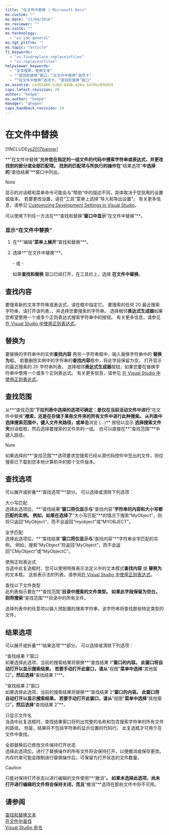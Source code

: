 ```yaml
---
title: "在文件中替换 | Microsoft Docs"
ms.custom: ""
ms.date: "11/04/2016"
ms.reviewer: ""
ms.suite: ""
ms.technology: 
  - "vs-ide-general"
ms.tgt_pltfrm: ""
ms.topic: "article"
f1_keywords: 
  - "vs.findreplace.replaceinfiles"
  - "vs.replaceinfiles"
helpviewer_keywords: 
  - "文本搜索，替换文本"
  - "“查找和替换”窗口，“在文件中替换”选项卡"
  - "“在文件中替换”选项卡，“查找和替换”窗口"
ms.assetid: ca361466-53bd-44db-a28a-3a74bc03b028
caps.latest.revision: 29
author: "kempb"
ms.author: "kempb"
manager: "ghogen"
caps.handback.revision: 29
---
```

# 在文件中替换
[!INCLUDE[vs2017banner](../code-quality/includes/vs2017banner.md)]

**“在文件中替换”**允许您在指定的一组文件的代码中搜索字符串或表达式，并更改找到的部分或全部匹配项。  找到的匹配项与所执行的操作在**“结果选项”**中选择的**“查找结果”**窗口中列出。  
  
> [!NOTE]
>  显示的对话框和菜单命令可能会与“帮助”中的描述不同，具体取决于您现用的设置或版本。  若要更改设置，请在“工具”菜单上选择“导入和导出设置”。  有关更多信息，请参见 [Customizing Development Settings in Visual Studio](http://msdn.microsoft.com/zh-cn/22c4debb-4e31-47a8-8f19-16f328d7dcd3)。  
  
 可以使用下列任一方法在**“查找和替换”**窗口中显示**“在文件中替换”**。  
  
### 显示“在文件中替换”  
  
1.  在**“编辑”**菜单上展开**“查找和替换”**。  
  
2.  选择**“在文件中替换”**。  
  
     \- 或 \-  
  
     如果**查找和替换** 窗口已经打开，在工具栏上，选择 **在文件中替换**。  
  
## 查找内容  
 要搜索新的文本字符串或表达式，请在框中指定它。  要搜索的任何 20 最近搜索字符串，请打开该列表，，并选择您要搜索的字符串。  选择相邻**表达式生成器**如果您希望使用一个或多个正则表达式搜索字符串中的按钮。  有关更多信息，请参见 [在 Visual Studio 中使用正则表达式](../ide/using-regular-expressions-in-visual-studio.md)。  
  
## 替换为  
 要替换的字符串中的实例**查找内容** 用另一字符串框中，输入替换字符串中的 **替换为**框。  若要删除实例中的字符串的**查找内容**框中，将此字段保留为空。  打开显示的最近搜索的 20 字符串列表。  选择相邻**表达式生成器**按钮，如果您要在替换字符串中使用一个或多个正则表达式。  有关更多信息，请参见 [在 Visual Studio 中使用正则表达式](../ide/using-regular-expressions-in-visual-studio.md)。  
  
## 查找范围  
 从**“查找范围”**下拉列表中选择的选项可确定：是仅在当前活动文件中进行**“在文件中替换”**搜索，还是在存储于某些文件夹的所有文件中进行此种搜索。  从列表中选择搜索范围中，键入文件夹路径，或单击**浏览 \(...\)** 按钮以显示 **选择搜索文件夹**对话框框，然后选择要搜索的文件夹的一组。  也可以直接在**“查找范围”**中键入路径。  
  
> [!NOTE]
>  如果选择的**“查找范围”**选项要求您搜索已经从源代码控件中签出的文件，则仅搜索已下载到您本地计算机中的那个文件版本。  
  
## 查找选项  
 可以展开或折叠**“查找选项”**部分。  可以选择或清除下列选项：  
  
 大小写匹配  
 选择此选项后，**“查找结果”**窗口将仅显示与**“查找内容”**字符串的内容和大小写都匹配的实例。  例如，如果在选择了**“大小写匹配”**的情况下搜索“MyObject”，则将只返回“MyObject”，而不会返回“myobject”或“MYOBJECT”。  
  
 全字匹配  
 选择此选项后，**“查找结果”**窗口将仅显示与**“查找内容”**字符串全字匹配的实例。  例如，搜索“MyObject”将返回“MyObject”，而不会返回“CMyObject”或“MyObjectC”。  
  
 使用正则表达式  
 当选中此复选框时，您可以使用特殊表示法定义中的文本模式**查找内容** 或 **替换为**的文本框。  这些表示法的列表，请参阅[在 Visual Studio 中使用正则表达式](../ide/using-regular-expressions-in-visual-studio.md)。  
  
 查找以下文件类型  
 此列表指示要在**“查找范围”**目录中搜索的文件类型。  如果此字段保留为空白，则将搜索**“查找范围”**目录中的所有文件。  
  
 选择列表中的任意项以输入预配置的搜索字符串，该字符串将查找那些特定类型的文件。  
  
## 结果选项  
 可以展开或折叠**“结果选项”**部分。  可以选择或清除下列选项：  
  
 “查找结果 1”窗口  
 如果选择此选项，当前的搜索结果将替换**“查找结果 1”**窗口的内容。  此窗口将自动打开以显示搜索结果。  若要手动打开此窗口，请从**“视图”**菜单中选择**“其他窗口”**，然后选择**“查找结果 1”**。  
  
 “查找结果 2”窗口  
 如果选择此选项，当前的搜索结果将替换**“查找结果 2”**窗口的内容。  此窗口将自动打开以显示搜索结果。  若要手动打开此窗口，请从**“视图”**菜单中选择**“其他窗口”**，然后选择**“查找结果 2”**。  
  
 只显示文件名  
 当选中此复选框时，查找结果窗口将列出完整的名称和包含搜索字符串的所有文件的路径。  但是，结果将不包括字符串的显示位置的代码行。  此复选框才可用于在文件中查找。  
  
 全部替换后已修改文件保持打开状态  
 选择此选项后，进行了替换操作的所有文件将会保持打开，以便撤消或保存更改。  内存约束可能会限制进行替换操作后，可保留为打开状态的文件数量。  
  
> [!CAUTION]
>  只能对保持打开状态以进行编辑的文件使用**“撤消”**。  如果未选择此选项，尚未打开进行编辑的文件将会保持关闭，而且**“撤消”**选项在那些文件中将不可用。  
  
## 请参阅  
 [查找和替换文本](../ide/finding-and-replacing-text.md)   
 [在文件中查找](../ide/find-in-files.md)   
 [Visual Studio 命令](../ide/reference/visual-studio-commands.md)